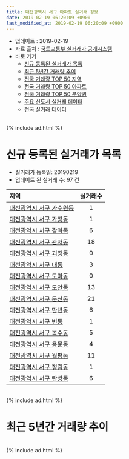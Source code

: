 ```yaml
---
title: 대전광역시 서구 아파트 실거래 정보
date: 2019-02-19 06:20:09 +0900
last_modified_at: 2019-02-19 06:20:09 +0900
---
```


* 업데이트 : 2019-02-19
* 자료 출처 : [국토교통부 실거래가 공개시스템](http://rt.molit.go.kr)
* 바로 가기
    * [신규 등록된 실거래가 목록](#신규-등록된-실거래가-목록)
    * [최근 5년간 거래량 추이](#최근-5년간-거래량-추이)
    * [전국 거래량 TOP 50 지역](https://inasie.github.io/apt-trade-info/최근-3개월-전국에서-가장-거래가-많이-발생한-지역)
    * [전국 거래량 TOP 50 아파트](https://inasie.github.io/apt-trade-info/최근-3개월-전국에서-가장-거래가-많이-발생한-아파트)
    * [전국 거래량 TOP 50 분양권](https://inasie.github.io/apt-trade-info/최근-3개월-전국에서-가장-거래가-많이-발생한-분양권)
    * [주요 신도시 실거래 데이터](https://inasie.github.io/apt-trade-info/주요-신도시)
    * [전국 실거래 데이터](https://inasie.github.io/apt-trade-info/전국)

<br>
{% include ad.html %}
<br>

# 신규 등록된 실거래가 목록
* 실거래가 등록일: 20190219
* 업데이트 된 실거래 수: 97 건


|지역|실거래수|
|:---|:---:|
|[대전광역시 서구 가수원동](https://inasie.github.io/apt-trade-info/대전광역시-서구-가수원동)|1|
|[대전광역시 서구 가장동](https://inasie.github.io/apt-trade-info/대전광역시-서구-가장동)|1|
|[대전광역시 서구 갈마동](https://inasie.github.io/apt-trade-info/대전광역시-서구-갈마동)|6|
|[대전광역시 서구 관저동](https://inasie.github.io/apt-trade-info/대전광역시-서구-관저동)|18|
|[대전광역시 서구 괴정동](https://inasie.github.io/apt-trade-info/대전광역시-서구-괴정동)|0|
|[대전광역시 서구 내동](https://inasie.github.io/apt-trade-info/대전광역시-서구-내동)|3|
|[대전광역시 서구 도마동](https://inasie.github.io/apt-trade-info/대전광역시-서구-도마동)|0|
|[대전광역시 서구 도안동](https://inasie.github.io/apt-trade-info/대전광역시-서구-도안동)|13|
|[대전광역시 서구 둔산동](https://inasie.github.io/apt-trade-info/대전광역시-서구-둔산동)|21|
|[대전광역시 서구 만년동](https://inasie.github.io/apt-trade-info/대전광역시-서구-만년동)|6|
|[대전광역시 서구 변동](https://inasie.github.io/apt-trade-info/대전광역시-서구-변동)|1|
|[대전광역시 서구 복수동](https://inasie.github.io/apt-trade-info/대전광역시-서구-복수동)|5|
|[대전광역시 서구 용문동](https://inasie.github.io/apt-trade-info/대전광역시-서구-용문동)|4|
|[대전광역시 서구 월평동](https://inasie.github.io/apt-trade-info/대전광역시-서구-월평동)|11|
|[대전광역시 서구 정림동](https://inasie.github.io/apt-trade-info/대전광역시-서구-정림동)|1|
|[대전광역시 서구 탄방동](https://inasie.github.io/apt-trade-info/대전광역시-서구-탄방동)|6|


<br>
{% include ad.html %}
<br>

# 최근 5년간 거래량 추이


<div style="width:100%;">
    <canvas id="deal_progress" height="200"></canvas>
</div>

<script>
new Chart(document.getElementById("deal_progress"), {
    type: 'line',
    data: {
        labels: ['201402','201403','201404','201405','201406','201407','201408','201409','201410','201411','201412','201501','201502','201503','201504','201505','201506','201507','201508','201509','201510','201511','201512','201601','201602','201603','201604','201605','201606','201607','201608','201609','201610','201611','201612','201701','201702','201703','201704','201705','201706','201707','201708','201709','201710','201711','201712','201801','201802','201803','201804','201805','201806','201807','201808','201809','201810','201811','201812','201901','201902'],
        datasets: [{
            label: '매매',
            pointRadius: 1,
            data: [612, 581, 420, 431, 450, 462, 540, 621, 621, 487, 508, 563, 491, 729, 604, 544, 540, 629, 532, 532, 650, 583, 497, 485, 456, 612, 603, 586, 669, 689, 782, 810, 1132, 783, 612, 531, 599, 627, 536, 517, 572, 582, 609, 711, 522, 615, 582, 673, 673, 738, 458, 522, 519, 507, 799, 1066, 1297, 765, 544, 425, 83],
            borderColor: "rgba(255, 201, 14, 1)",
            backgroundColor: "rgba(255, 201, 14, 0.5)",
            fill: false,
            lineTension: 0
        },{
            label: '전월세',
            pointRadius: 1,
            data: [717, 706, 545, 507, 509, 567, 554, 590, 675, 648, 661, 796, 663, 664, 514, 458, 424, 488, 502, 430, 521, 458, 568, 647, 671, 598, 502, 500, 509, 566, 546, 526, 662, 631, 656, 584, 741, 573, 436, 415, 401, 451, 521, 490, 465, 538, 641, 613, 591, 594, 472, 462, 465, 449, 470, 437, 588, 590, 557, 521, 137],
            borderColor: "rgba(0, 141, 185, 1)",
            backgroundColor: "rgba(0, 141, 185, 0.5)",
            fill: false,
            lineTension: 0
        }
        ]
    },
    options: {
        responsive: true,
        title: {
            display: false
        },
        tooltips: {
            mode: 'index',
            intersect: false
        },
        hover: {
            mode: 'nearest',
            intersect: true
        },
        scales: {
            xAxes: [{
                display: true,
                scaleLabel: {
                    display: true,
                    labelString: '년/월'
                }
            }],
            yAxes: [{
                display: true,
                ticks: {
                    suggestedMin: 0,
                },
                scaleLabel: {
                    display: true,
                    labelString: '실거래 수'
                }
            }]
        }
    }
});

</script>


<br>
{% include ad.html %}
<br>

